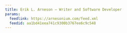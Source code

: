 ```yaml
---
title: Erik L. Arneson — Writer and Software Developer
params:
  feedlink: https://arnesonium.com/feed.xml
  feedid: aa1bd41eea741c9300b3767ee6c9c548
---
```

